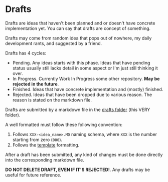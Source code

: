 # Drafts

Drafts are ideas that haven't been planned and or doesn't have concrete implementation yet. You can say that drafts are concept of something.

Drafts may come from random idea that pops out of nowhere, my daily development rants, and suggested by a friend.

Drafts has 4 cycles:

- Pending. Any ideas starts with this phase. Ideas that have pending status usually still lacks detail in some aspect or I'm just still thinking it over.
- In Progress. Currently Work In Progress some other repository. **May be rejected in the future**.
- Finished. Ideas that have concrete implementation and (mostly) finished.
- Rejected. Ideas that have been dropped due to various reason. The reason is stated on the markdown file.

Drafts are submitted by a markdown file in the [drafts folder](drafts) (this VERY folder).

A well formatted must follow these following convention:

1. Follows `XXX-<idea_name>.MD` naming schema, where `XXX` is the number starting from zero (`000`).
2. Follows the [template](template.MD) formatting.

After a draft has been submitted, any kind of changes must be done directly into the corresponding markdown file.

**DO NOT DELETE DRAFT, EVEN IF IT'S REJECTED!**. Any drafts may be useful for future reference.
